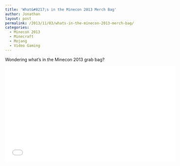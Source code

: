 ```yaml
---
title: 'What&#8217;s in the Minecon 2013 Merch Bag'
author: Jonathan
layout: post
permalink: /2013/11/03/whats-in-the-minecon-2013-merch-bag/
categories:
  - Minecon 2013
  - Minecraft
  - Mojang
  - Video Gaming
---
```

Wondering what&#8217;s in the Minecon 2013 grab bag?

<iframe src="//www.youtube.com/embed/DB5l_ga3AS0" height="315" width="560" allowfullscreen="" frameborder="0"></iframe>
